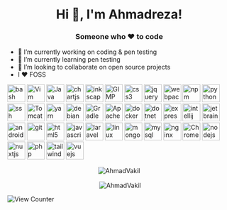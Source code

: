 <h1 align="center">Hi 👋, I'm Ahmadreza!</h1>
<h3 align="center">Someone who ♥️ to code</h3>

- 🔭 I’m currently working on coding & pen testing
- 🌱 I’m currently learning pen testing
- 👯 I’m looking to collaborate on open source projects
- I ❤️ FOSS

<p align="left"><img src="https://www.vectorlogo.zone/logos/gnu_bash/gnu_bash-icon.svg" alt="bash" width="40" height="40"/> <img src="https://devicon.dev/devicon.git/icons/vim/vim-original.svg" alt="Vim" width="40" height="40"/> <img src="https://devicon.dev/devicon.git/icons/java/java-original.svg" alt="Java" width="40" height="40"/> <img src="https://www.chartjs.org/media/logo-title.svg" alt="chartjs" width="40" height="40"/> <img src="https://devicon.dev/devicon.git/icons/inkscape/inkscape-original-wordmark.svg" alt="inkscape" width="40" height="40"/> <img src="https://devicon.dev/devicon.git/icons/gimp/gimp-original.svg" alt="GIMP" width="40" height="40"/> <img src="https://devicons.github.io/devicon/devicon.git/icons/css3/css3-original-wordmark.svg" alt="css3" width="40" height="40"/> <img src="https://devicon.dev/devicon.git/icons/jquery/jquery-original-wordmark.svg" alt="jquery" width="40" height="40"/> <img src="https://devicon.dev/devicon.git/icons/webpack/webpack-plain-wordmark.svg" alt="webpack" width="40" height="40"/> <img src="https://devicon.dev/devicon.git/icons/npm/npm-original-wordmark.svg" alt="npm" width="40" height="40"/> <img src="https://devicon.dev/devicon.git/icons/python/python-original.svg" alt="python" width="40" height="40"/> <img src="https://devicon.dev/devicon.git/icons/ssh/ssh-original-wordmark.svg" alt="ssh" width="40" height="40"/> <img src="https://devicon.dev/devicon.git/icons/tomcat/tomcat-original-wordmark.svg" alt="Tomcat" width="40" height="40"/> <img src="https://devicon.dev/devicon.git/icons/yarn/yarn-original.svg" alt="yarn" width="40" height="40"/> <img src="https://devicon.dev/devicon.git/icons/debian/debian-original-wordmark.svg" alt="debian" width="40" height="40"/> <img src="https://devicon.dev/devicon.git/icons/gradle/gradle-plain.svg" alt="Gradle" width="40" height="40"/> <img src="https://devicon.dev/devicon.git/icons/apache/apache-line-wordmark.svg" alt="Apache" width="40" height="40"/> <img src="https://devicons.github.io/devicon/devicon.git/icons/docker/docker-original-wordmark.svg" alt="docker" width="40" height="40"/> <img src="https://devicons.github.io/devicon/devicon.git/icons/dot-net/dot-net-original-wordmark.svg" alt="dotnet" width="40" height="40"/> <img src="https://devicons.github.io/devicon/devicon.git/icons/express/express-original-wordmark.svg" alt="express" width="40" height="40"/> <img src="https://devicon.dev/devicon.git/icons/intellij/intellij-original.svg" alt="intellij" width="40" height="40"/> <img src="https://devicon.dev/devicon.git/icons/jetbrains/jetbrains-original.svg" alt="jetbrains" width="40" height="40"/> <img src="https://devicon.dev/devicon.git/icons/android/android-plain-wordmark.svg" alt="android" width="40" height="40"/> <img src="https://www.vectorlogo.zone/logos/git-scm/git-scm-icon.svg" alt="git" width="40" height="40"/> <img src="https://devicons.github.io/devicon/devicon.git/icons/html5/html5-original-wordmark.svg" alt="html5" width="40" height="40"/> <img src="https://devicons.github.io/devicon/devicon.git/icons/javascript/javascript-original.svg" alt="javascript" width="40" height="40"/> <img src="https://devicons.github.io/devicon/devicon.git/icons/laravel/laravel-plain-wordmark.svg" alt="laravel" width="40" height="40"/> <img src="https://devicons.github.io/devicon/devicon.git/icons/linux/linux-original.svg" alt="linux" width="40" height="40"/> <img src="https://devicons.github.io/devicon/devicon.git/icons/mongodb/mongodb-original-wordmark.svg" alt="mongodb" width="40" height="40"/> <img src="https://devicons.github.io/devicon/devicon.git/icons/mysql/mysql-original-wordmark.svg" alt="mysql" width="40" height="40"/> <img src="https://devicons.github.io/devicon/devicon.git/icons/nginx/nginx-original.svg" alt="nginx" width="40" height="40"/> <img src="https://devicon.dev/devicon.git/icons/chrome/chrome-original.svg" alt="Chrome" width="40" height="40"/> <img src="https://devicons.github.io/devicon/devicon.git/icons/nodejs/nodejs-original-wordmark.svg" alt="nodejs" width="40" height="40"/> <img src="https://www.vectorlogo.zone/logos/nuxtjs/nuxtjs-icon.svg" alt="nuxtjs" width="40" height="40"/> <img src="https://devicons.github.io/devicon/devicon.git/icons/php/php-original.svg" alt="php" width="40" height="40"/> <img src="https://www.vectorlogo.zone/logos/tailwindcss/tailwindcss-icon.svg" alt="tailwind" width="40" height="40"/> <img src="https://devicons.github.io/devicon/devicon.git/icons/vuejs/vuejs-original-wordmark.svg" alt="vuejs" width="40" height="40"/></p><p align="center"><img src="https://github-readme-stats.vercel.app/api/top-langs/?username=AhmadVakil&layout=compact&hide=html" alt="AhmadVakil" /></p>

<p align="center">&nbsp;<img align="center" src="https://github-readme-stats.vercel.app/api?username=AhmadVakil&show_icons=true" alt="AhmadVakil" /></p>

![View Counter](https://komarev.com/ghpvc/?username=AhmadVakil)
